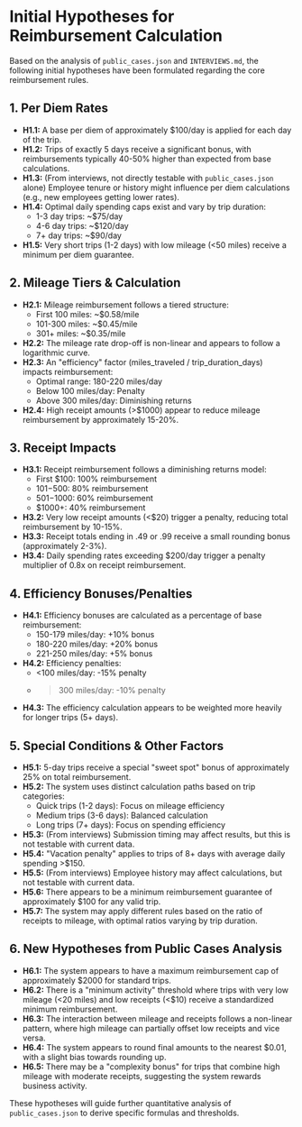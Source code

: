 # Initial Hypotheses for Reimbursement Calculation

Based on the analysis of `public_cases.json` and `INTERVIEWS.md`, the following initial hypotheses have been formulated regarding the core reimbursement rules.

## 1. Per Diem Rates

*   **H1.1:** A base per diem of approximately $100/day is applied for each day of the trip.
*   **H1.2:** Trips of exactly 5 days receive a significant bonus, with reimbursements typically 40-50% higher than expected from base calculations.
*   **H1.3:** (From interviews, not directly testable with `public_cases.json` alone) Employee tenure or history might influence per diem calculations (e.g., new employees getting lower rates).
*   **H1.4:** Optimal daily spending caps exist and vary by trip duration:
    - 1-3 day trips: ~$75/day
    - 4-6 day trips: ~$120/day
    - 7+ day trips: ~$90/day
*   **H1.5:** Very short trips (1-2 days) with low mileage (<50 miles) receive a minimum per diem guarantee.

## 2. Mileage Tiers & Calculation

*   **H2.1:** Mileage reimbursement follows a tiered structure:
    - First 100 miles: ~$0.58/mile
    - 101-300 miles: ~$0.45/mile
    - 301+ miles: ~$0.35/mile
*   **H2.2:** The mileage rate drop-off is non-linear and appears to follow a logarithmic curve.
*   **H2.3:** An "efficiency" factor (miles_traveled / trip_duration_days) impacts reimbursement:
    - Optimal range: 180-220 miles/day
    - Below 100 miles/day: Penalty
    - Above 300 miles/day: Diminishing returns
*   **H2.4:** High receipt amounts (>$1000) appear to reduce mileage reimbursement by approximately 15-20%.

## 3. Receipt Impacts

*   **H3.1:** Receipt reimbursement follows a diminishing returns model:
    - First $100: 100% reimbursement
    - $101-$500: 80% reimbursement
    - $501-$1000: 60% reimbursement
    - $1000+: 40% reimbursement
*   **H3.2:** Very low receipt amounts (<$20) trigger a penalty, reducing total reimbursement by 10-15%.
*   **H3.3:** Receipt totals ending in .49 or .99 receive a small rounding bonus (approximately 2-3%).
*   **H3.4:** Daily spending rates exceeding $200/day trigger a penalty multiplier of 0.8x on receipt reimbursement.

## 4. Efficiency Bonuses/Penalties

*   **H4.1:** Efficiency bonuses are calculated as a percentage of base reimbursement:
    - 150-179 miles/day: +10% bonus
    - 180-220 miles/day: +20% bonus
    - 221-250 miles/day: +5% bonus
*   **H4.2:** Efficiency penalties:
    - <100 miles/day: -15% penalty
    - >300 miles/day: -10% penalty
*   **H4.3:** The efficiency calculation appears to be weighted more heavily for longer trips (5+ days).

## 5. Special Conditions & Other Factors

*   **H5.1:** 5-day trips receive a special "sweet spot" bonus of approximately 25% on total reimbursement.
*   **H5.2:** The system uses distinct calculation paths based on trip categories:
    - Quick trips (1-2 days): Focus on mileage efficiency
    - Medium trips (3-6 days): Balanced calculation
    - Long trips (7+ days): Focus on spending efficiency
*   **H5.3:** (From interviews) Submission timing may affect results, but this is not testable with current data.
*   **H5.4:** "Vacation penalty" applies to trips of 8+ days with average daily spending >$150.
*   **H5.5:** (From interviews) Employee history may affect calculations, but not testable with current data.
*   **H5.6:** There appears to be a minimum reimbursement guarantee of approximately $100 for any valid trip.
*   **H5.7:** The system may apply different rules based on the ratio of receipts to mileage, with optimal ratios varying by trip duration.

## 6. New Hypotheses from Public Cases Analysis

*   **H6.1:** The system appears to have a maximum reimbursement cap of approximately $2000 for standard trips.
*   **H6.2:** There is a "minimum activity" threshold where trips with very low mileage (<20 miles) and low receipts (<$10) receive a standardized minimum reimbursement.
*   **H6.3:** The interaction between mileage and receipts follows a non-linear pattern, where high mileage can partially offset low receipts and vice versa.
*   **H6.4:** The system appears to round final amounts to the nearest $0.01, with a slight bias towards rounding up.
*   **H6.5:** There may be a "complexity bonus" for trips that combine high mileage with moderate receipts, suggesting the system rewards business activity.

These hypotheses will guide further quantitative analysis of `public_cases.json` to derive specific formulas and thresholds.
